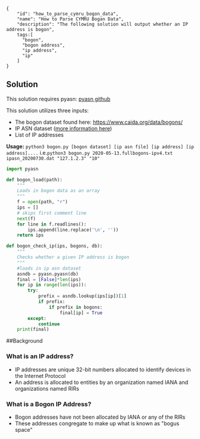 ~~~
{
    "id": "how_to_parse_cymru_bogon_data",
    "name": "How to Parse CYMRU Bogan Data",
    "description": "The following solution will output whether an IP address is bogon",
    tags:[
      "bogon", 
      "bogon address", 
      "ip address",
      "ip"
    ]
}
~~~
## Solution

This solution requires pyasn: [pyasn github](https://github.com/hadiasghari/pyasn)

This solution utilizes three inputs:
- The bogon dataset found here: https://www.caida.org/data/bogons/ 
- IP ASN dataset ([more information here](https://github.com/hadiasghari/pyasn))
- List of IP addresses

**Usage:** `python3 bogon.py [bogon dataset] [ip asn file] [ip address] [ip address]....`
i.e.`python3 bogon.py 2020-05-13.fullbogons-ipv4.txt ipasn_20200730.dat "127.1.2.3" "10"`

~~~python
import pyasn

def bogon_load(path):
    """
    Loads in bogon data as an array
    """
    f = open(path, "r")
    ips = []
    # skips first comment line
    next(f)
    for line in f.readlines():
        ips.append(line.replace('\n', ''))
    return ips

def bogon_check_ip(ips, bogons, db):
    """
    Checks whether a given IP address is bogon
    """
    #loads in ip asn dataset
    asndb = pyasn.pyasn(db)
    final = [False]*len(ips)
    for ip in range(len(ips)):
        try:
            prefix = asndb.lookup(ips[ip])[1]
            if prefix:
                if prefix in bogons:
                    final[ip] = True
        except:
            continue
    print(final)
~~~

##Background

### What is an IP address?
- IP addresses are unique 32-bit numbers allocated to identify devices in the Internet Protocol
- An address is allocated to entities by an organization named IANA and organizations named RIRs

### What is a Bogon IP Address?
- Bogon addresses have not been allocated by IANA or any of the RIRs
- These addresses congregate to make up what is known as "bogus space"
